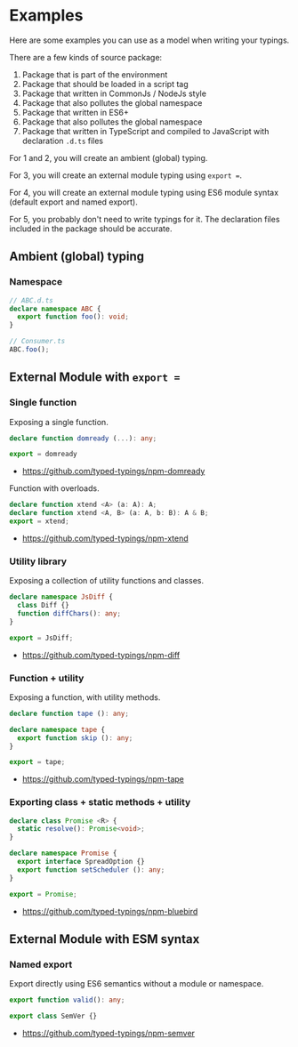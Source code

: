 # Examples

Here are some examples you can use as a model when writing your typings.

There are a few kinds of source package:

1. Package that is part of the environment
2. Package that should be loaded in a script tag
3. Package that written in CommonJs / NodeJs style
  1. Package that also pollutes the global namespace
4. Package that written in ES6+
  1. Package that also pollutes the global namespace
5. Package that written in TypeScript and compiled to JavaScript with declaration `.d.ts` files

For 1 and 2, you will create an ambient (global) typing.

For 3, you will create an external module typing using `export =`.

For 4, you will create an external module typing using ES6 module syntax (default export and named export).

For 5, you probably don't need to write typings for it.
The declaration files included in the package should be accurate.


## Ambient (global) typing
### Namespace
```ts
// ABC.d.ts
declare namespace ABC {
  export function foo(): void;
}

// Consumer.ts
ABC.foo();
```

## External Module with `export =`
### Single function
Exposing a single function.

```ts
declare function domready (...): any;

export = domready
```

* https://github.com/typed-typings/npm-domready

Function with overloads.

```ts
declare function xtend <A> (a: A): A;
declare function xtend <A, B> (a: A, b: B): A & B;
export = xtend;
```

* https://github.com/typed-typings/npm-xtend

### Utility library
Exposing a collection of utility functions and classes.

```ts
declare namespace JsDiff {
  class Diff {}
  function diffChars(): any;
}

export = JsDiff;
```

* https://github.com/typed-typings/npm-diff

### Function + utility
Exposing a function, with utility methods.

```ts
declare function tape (): any;

declare namespace tape {
  export function skip (): any;
}

export = tape;
```

* https://github.com/typed-typings/npm-tape

### Exporting class + static methods + utility
```ts
declare class Promise <R> {
  static resolve(): Promise<void>;
}

declare namespace Promise {
  export interface SpreadOption {}
  export function setScheduler (): any;
}

export = Promise;
```

* https://github.com/typed-typings/npm-bluebird

## External Module with ESM syntax
### Named export
Export directly using ES6 semantics without a module or namespace.

```ts
export function valid(): any;

export class SemVer {}
```

* https://github.com/typed-typings/npm-semver
